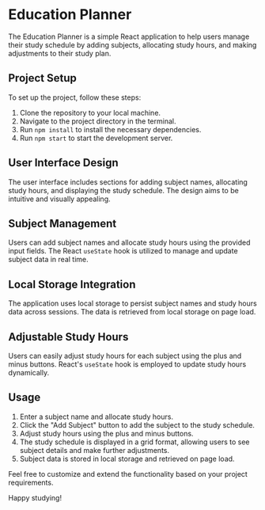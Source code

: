 # Education Planner

The Education Planner is a simple React application to help users manage their study schedule by adding subjects, allocating study hours, and making adjustments to their study plan.

## Project Setup

To set up the project, follow these steps:

1. Clone the repository to your local machine.
2. Navigate to the project directory in the terminal.
3. Run `npm install` to install the necessary dependencies.
4. Run `npm start` to start the development server.

## User Interface Design

The user interface includes sections for adding subject names, allocating study hours, and displaying the study schedule. The design aims to be intuitive and visually appealing.

## Subject Management

Users can add subject names and allocate study hours using the provided input fields. The React `useState` hook is utilized to manage and update subject data in real time.

## Local Storage Integration

The application uses local storage to persist subject names and study hours data across sessions. The data is retrieved from local storage on page load.

## Adjustable Study Hours

Users can easily adjust study hours for each subject using the plus and minus buttons. React's `useState` hook is employed to update study hours dynamically.

## Usage

1. Enter a subject name and allocate study hours.
2. Click the "Add Subject" button to add the subject to the study schedule.
3. Adjust study hours using the plus and minus buttons.
4. The study schedule is displayed in a grid format, allowing users to see subject details and make further adjustments.
5. Subject data is stored in local storage and retrieved on page load.

Feel free to customize and extend the functionality based on your project requirements.

Happy studying!
